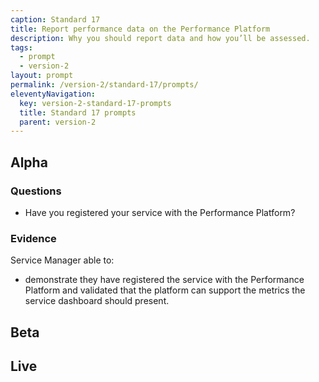 ```yaml
---
caption: Standard 17
title: Report performance data on the Performance Platform
description: Why you should report data and how you’ll be assessed.
tags:
  - prompt
  - version-2
layout: prompt
permalink: /version-2/standard-17/prompts/
eleventyNavigation:
  key: version-2-standard-17-prompts
  title: Standard 17 prompts
  parent: version-2
---
```


## Alpha

### Questions

- Have you registered your service with the Performance Platform?

### Evidence

Service Manager able to:

- demonstrate they have registered the service with the Performance Platform and validated that the platform can support the metrics the service dashboard should present.

## Beta

## Live
